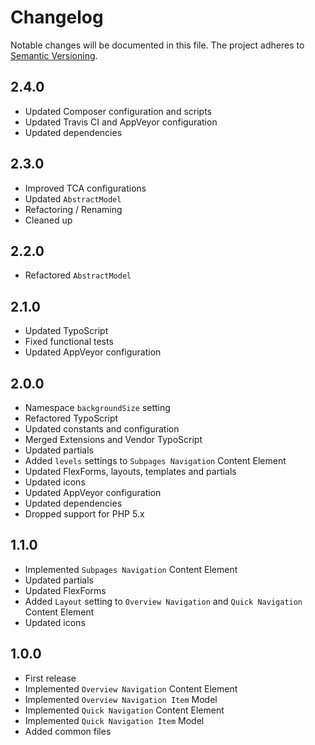 Changelog
=========

Notable changes will be documented in this file. The project adheres to [Semantic Versioning].

2.4.0
-----

* Updated Composer configuration and scripts
* Updated Travis CI and AppVeyor configuration
* Updated dependencies

2.3.0
-----

* Improved TCA configurations
* Updated `AbstractModel`
* Refactoring / Renaming
* Cleaned up

2.2.0
-----

* Refactored `AbstractModel`

2.1.0
-----

* Updated TypoScript
* Fixed functional tests
* Updated AppVeyor configuration

2.0.0
-----

* Namespace `backgroundSize` setting
* Refactored TypoScript
* Updated constants and configuration
* Merged Extensions and Vendor TypoScript
* Updated partials
* Added `levels` settings to `Subpages Navigation` Content Element
* Updated FlexForms, layouts, templates and partials
* Updated icons
* Updated AppVeyor configuration
* Updated dependencies
* Dropped support for PHP 5.x

1.1.0
-----

* Implemented `Subpages Navigation` Content Element
* Updated partials
* Updated FlexForms
* Added `Layout` setting to `Overview Navigation` and `Quick Navigation` Content Element
* Updated icons

1.0.0
-----

* First release
* Implemented `Overview Navigation` Content Element
* Implemented `Overview Navigation Item` Model
* Implemented `Quick Navigation` Content Element
* Implemented `Quick Navigation Item` Model
* Added common files

[Semantic Versioning]: http://semver.org "Semantic Versioning"